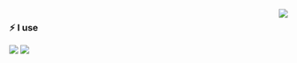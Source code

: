 <img src="https://github-readme-stats.vercel.app/api?username=iocdacc" align="right" />

### ⚡ I use

<img src="https://img.shields.io/badge/React-%20-white?style=social&logo=react"/>
<img src="https://img.shields.io/badge/vue-%20-white?style=social&logo=vue.js&logoColor=#41b883"/>
